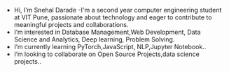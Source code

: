 -  Hi, I’m Snehal Darade
-I'm a second year computer engineering student at VIT Pune, passionate about technology and eager to contribute to meaningful projects and collaborations.
-  I’m interested in Database Management,Web Development, Data Science and Analytics, Deep learning, Problem Solving.
-  I’m currently learning PyTorch,JavaScript, NLP,Jupyter Notebook..
-  I’m looking to collaborate on Open Source Projects,data science projects..


<!---
Snehaldarade21/Snehaldarade21 is a ✨ special ✨ repository because its `README.md` (this file) appears on your GitHub profile.
You can click the Preview link to take a look at your changes.
--->
